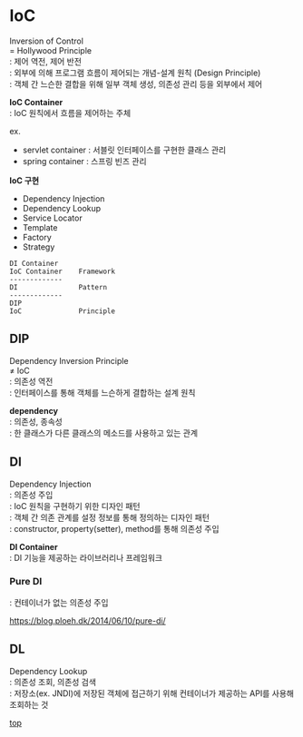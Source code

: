 # IoC
Inversion of Control    
= Hollywood Principle     
: 제어 역전, 제어 반전   
: 외부에 의해 프로그램 흐름이 제어되는 개념-설계 원칙 (Design Principle)     
: 객체 간 느슨한 결합을 위해 일부 객체 생성, 의존성 관리 등을 외부에서 제어   


**IoC Container**    
: IoC 원칙에서 흐름을 제어하는 주체    

ex.
- servlet container : 서블릿 인터페이스를 구현한 클래스 관리
- spring container : 스프링 빈즈 관리  


**IoC 구현**  
- Dependency Injection
- Dependency Lookup
- Service Locator
- Template
- Factory
- Strategy


```
DI Container
IoC Container    Framework
-------------
DI               Pattern
-------------
DIP
IoC              Principle
```



## DIP  
Dependency Inversion Principle     
≠ IoC      
: 의존성 역전   
: 인터페이스를 통해 객체를 느슨하게 결합하는 설계 원칙          

**dependency**        
: 의존성, 종속성   
: 한 클래스가 다른 클래스의 메소드를 사용하고 있는 관계   



## DI
Dependency Injection    
: 의존성 주입   
: IoC 원칙을 구현하기 위한 디자인 패턴    
: 객체 간 의존 관계를 설정 정보를 통해 정의하는 디자인 패턴          
: constructor, property(setter), method를 통해 의존성 주입     


**DI Container**      
: DI 기능을 제공하는 라이브러리나 프레임워크    



### Pure DI   
: 컨테이너가 없는 의존성 주입   

https://blog.ploeh.dk/2014/06/10/pure-di/



## DL
Dependency Lookup   
: 의존성 조회, 의존성 검색       
: 저장소(ex. JNDI)에 저장된 객체에 접근하기 위해 컨테이너가 제공하는 API를 사용해 조회하는 것   



[top](#)

